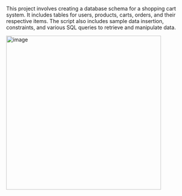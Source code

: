 This project involves creating a database schema for a shopping cart system. It includes tables for users, products, carts, orders, and their respective items. 
The script also includes sample data insertion, constraints, and various SQL queries to retrieve and manipulate data.

<img width="416" alt="image" src="https://github.com/user-attachments/assets/cbb32de6-b18a-45db-bda0-4cd7ec832c6f" />
